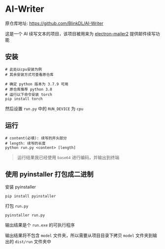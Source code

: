 # AI-Writer

原仓库地址: <https://github.com/BlinkDL/AI-Writer>

这是一个 AI 续写文本的项目，该项目被用来为 [electron-mailer2](https://github.com/shampoo6/electron-mailer2) 提供邮件续写功能

## 安装

```shell
# 此处以cpu安装为例
# 其余安装方式可查看原仓库

# 确定 python 版本为 3.7.9 可用
# 原仓库推荐 python 3.8
# 运行以下命令安装 torch
pip install torch
```

然后设置 `run.py` 中的 `RUN_DEVICE` 为 `cpu`

## 运行

```shell
# content(必填): 续写的开头部分
# length: 续写的长度
python run.py <content> [length]
```

> 运行结果我已经使用 `base64` 进行编码，并输出到终端

## 使用 pyinstaller 打包成二进制

安装 pyinstaller

```shell
pip install pyinstaller
```

打包 `run.py`

```shell
pyinstaller run.py
```

输出结果是个 `run.exe` 的可执行程序

输出结果将不包含 `model` 文件夹，所以需要从项目目录下拷贝 `model` 文件夹到输出的 `dist/run` 文件夹中
